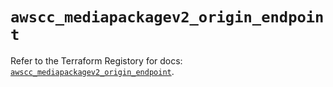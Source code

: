 # `awscc_mediapackagev2_origin_endpoint`

Refer to the Terraform Registory for docs: [`awscc_mediapackagev2_origin_endpoint`](https://registry.terraform.io/providers/hashicorp/awscc/0.70.0/docs/resources/mediapackagev2_origin_endpoint).
